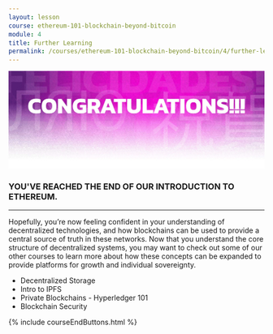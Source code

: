 ```yaml
---
layout: lesson
course: ethereum-101-blockchain-beyond-bitcoin
module: 4
title: Further Learning
permalink: /courses/ethereum-101-blockchain-beyond-bitcoin/4/further-learning/
---
```

<img src="/assets/img/Conclusion-01-2.jpg"> 

<h3>YOU'VE REACHED THE END OF OUR INTRODUCTION TO ETHEREUM.</h3>
<hr />
Hopefully, you’re now feeling confident in your understanding of decentralized technologies, and how blockchains can be used to provide a central source of truth in these networks. Now that you understand the core structure of decentralized systems, you may want to check out some of our other courses to learn more about how these concepts can be expanded to provide platforms for growth and individual sovereignty.
<ul>
 	<li><span>Decentralized Storage</span></li>
 	<li><span>Intro to IPFS</span></li>
 	<li><span>Private Blockchains - Hyperledger 101</span></li>
 	<li><span>Blockchain Security</span></li>
</ul>

{% include courseEndButtons.html %}

